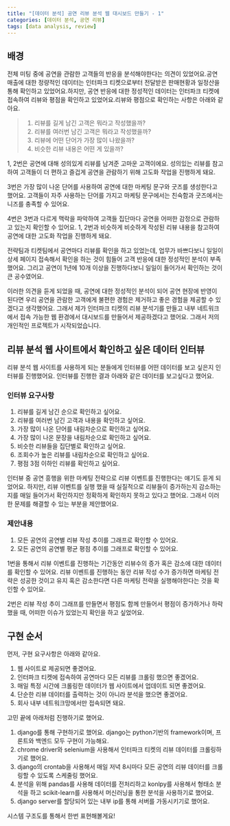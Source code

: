 ```yaml
---
title: "[데이터 분석] 공연 리뷰 분석 웹 대시보드 만들기 - 1"
categories: [데이터 분석, 공연 리뷰]
tags: [data analysis, review]
---
```


## 배경
전체 미팅 중에 공연을 관람한 고객들의 반응을 분석해야한다는 의견이 있었어요.공연 매출에 대한 정량적인 데이터는 인터파크 티켓으로부터 전달받은 판매현황과 일정산을 통해 확인하고 있었어요.하지만, 공연 반응에 대한 정성적인 데이터는 인터파크 티켓에 접속하여 리뷰와 평점을 확인하고 있었어요.리뷰와 평점으로 확인하는 사항은 아래와 같아요.

> 1. 리뷰를 길게 남긴 고객은 뭐라고 작성했을까?
> 2. 리뷰를 여러번 남긴 고객은 뭐라고 작성했을까?
> 3. 리뷰에 어떤 단어가 가장 많이 나왔을까?
> 4. 비슷한 리뷰 내용은 어떤 게 있을까?

1, 2번은 공연에 대해 성의있게 리뷰를 남겨준 고마운 고객이에요.
성의있는 리뷰를 참고하여 고객들이 더 편하고 즐겁게 공연을 관람하기 위해 고도화 작업을 진행하게 돼요.

3번은 가장 많이 나온 단어를 사용하여 공연에 대한 마케팅 문구와 굿즈를 생성한다고 했어요.
고객들이 자주 사용하는 단어를 가지고 마케팅 문구에서는 친숙함과 굿즈에서는 니즈를 충족할 수 있어요.

4번은 3번과 다르게 맥락을 파악하여 고객들 집단마다 공연을 어떠한 감정으로 관람하고 있는지 확인할 수 있어요.
1, 2번과 비슷하게 비슷하게 작성된 리뷰 내용을 참고하여 공연에 대한 고도화 작업을 진행하게 돼요.

전략팀과 티켓팀에서 공연마다 리뷰를 확인을 하고 있었는데, 업무가 바쁘다보니 일일이 상세 페이지 접속해서 확인을 하는 것이 힘들어 고객 반응에 대한 정성적인 분석이 부족했어요. 그리고 공연이 1년에 10개 이상을 진행하다보니 일일이 들어가서 확인하는 것이 큰 공수였어요.

이러한 의견을 듣게 되었을 때, 공연에 대한 정성적인 분석이 되어 공연 현장에 반영이 된다면 우리 공연을 관람한 고객에게 불편한 경험은 제거하고 좋은 경험을 제공할 수 있겠다고 생각했어요. 그래서 제가 인터파크 티켓의 리뷰 분석기를 만들고 내부 네트워크에서 접속 가능한 웹 환경에서 대시보드를 만들어서 제공하겠다고 했어요. 그래서 저의 개인적인 프로젝트가 시작되었습니다.

## 리뷰 분석 웹 사이트에서 확인하고 싶은 데이터 인터뷰

리뷰 분석 웹 사이트를 사용하게 되는 분들에게 인터뷰를 어떤 데이터를 보고 싶은지 인터뷰를 진행했어요. 인터뷰를 진행한 결과 아래와 같은 데이터를 보고싶다고 했어요.

### 인터뷰 요구사항
1. 리뷰를 길게 남긴 순으로 확인하고 싶어요.
2. 리뷰를 여러번 남긴 고객과 내용을 확인하고 싶어요.
3. 가장 많이 나온 단어를 내림차순으로 확인하고 싶어요.
4. 가장 많이 나온 문장을 내림차순으로 확인하고 싶어요.
5. 비슷한 리뷰들을 집단별로 확인하고 싶어요.
6. 조회수가 높은 리뷰를 내림차순으로 확인하고 싶어요.
7. 평점 3점 이하인 리뷰를 확인하고 싶어요.

인터뷰 중 공연 흥행을 위한 마케팅 전략으로 리뷰 이벤트를 진행한다는 얘기도 듣게 되었어요. 하지만, 리뷰 이벤트를 실행 했을 때 실질적으로 리뷰들이 증가하는지 감소하는지를 매일 들어가서 확인하지만 정확하게 확인하지 못하고 있다고 했어요. 그래서 이러한 문제를 해결할 수 있는 부분을 제안했어요.

### 제안내용

1. 모든 공연의 공연별 리뷰 작성 추이를 그래프로 확인할 수 있어요.
2. 모든 공연의 공연별 평균 평점 추이를 그래프로 확인할 수 있어요.

1번을 통해서 리뷰 이벤트를 진행하는 기간동안 리뷰수의 증가 혹은 감소에 대한 데이터를 확인할 수 있어요. 리뷰 이벤트를 진행하는 동안 리뷰 작성 수가 증가하면 마케팅 전략은 성공한 것이고 유지 혹은 감소한다면 다른 마케팅 전략을 실행해야한다는 것을 확인할 수 있어요.

2번은 리뷰 작성 추이 그래프를 만들면서 평점도 함께 만들어서 평점이 증가하거나 하락했을 때, 어떠한 이슈가 있었는지 확인을 하고 싶었어요.

## 구현 순서

먼저, 구현 요구사항은 아래와 같아요.

1. 웹 사이트로 제공되면 좋겠어요.
2. 인터파크 티켓에 접속하여 공연마다 모든 리뷰를 크롤링 했으면 좋겠어요.
3. 매일 특정 시간에 크롤링한 데이터가 웹 사이트에서 업데이트 되면 좋겠어요.
4. 단순한 리뷰 데이터를 출력하는 것이 아니라 분석을 했으면 좋겠어요.
5. 회사 내부 네트워크망에서만 접속되면 돼요.

고민 끝에 아래처럼 진행하기로 했어요.

1. django를 통해 구현하기로 했어요. django는 python기반의 framework이며, 프론트와 백엔드 모두 구현이 가능해요.
2. chrome driver와 selenium을 사용해서 인터파크 티켓의 리뷰 데이터를 크롤링하기로 했어요.
3. django의 crontab을 사용해서 매일 저녁 8시마다 모든 공연의 리뷰 데이터를 크롤링할 수 있도록 스케줄링 했어요.
4. 분석을 위해 pandas를 사용해 데이터를 전처리하고 konlpy를 사용해서 형태소 분석을 하고 scikit-learn를 사용해서 머신러닝을 통한 분석을 사용하기로 했어요.
5. django server를 할당되어 있는 내부 ip를 통해 서버를 가동시키기로 했어요.

시스템 구조도를 통해서 한번 표현해볼게요!


